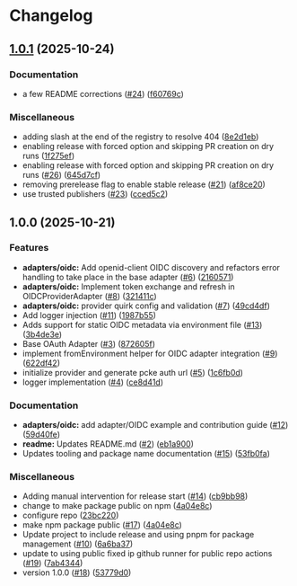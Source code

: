 # Changelog

## [1.0.1](https://github.com/heroku/oauth-provider-adapters-for-mcp/compare/oauth-provider-adapters-for-mcp-v1.0.0...oauth-provider-adapters-for-mcp-v1.0.1) (2025-10-24)


### Documentation

* a few README corrections ([#24](https://github.com/heroku/oauth-provider-adapters-for-mcp/issues/24)) ([f60769c](https://github.com/heroku/oauth-provider-adapters-for-mcp/commit/f60769ccad24f48c8a59904f2dd60b503d9f59df))


### Miscellaneous

* adding slash at the end of the registry to resolve 404 ([8e2d1eb](https://github.com/heroku/oauth-provider-adapters-for-mcp/commit/8e2d1eb53f01b5c43aefc3663f2d3f4e7245ffda))
* enabling release with forced option and skipping PR creation on dry runs ([1f275ef](https://github.com/heroku/oauth-provider-adapters-for-mcp/commit/1f275efe176a50252c1ad931672079d71faadf76))
* enabling release with forced option and skipping PR creation on dry runs ([#26](https://github.com/heroku/oauth-provider-adapters-for-mcp/issues/26)) ([645d7cf](https://github.com/heroku/oauth-provider-adapters-for-mcp/commit/645d7cf2cd7f8ad88f12ab55888f117b5d117473))
* removing prerelease flag to enable stable release ([#21](https://github.com/heroku/oauth-provider-adapters-for-mcp/issues/21)) ([af8ce20](https://github.com/heroku/oauth-provider-adapters-for-mcp/commit/af8ce2037bce1d7f1f0738c2fc472a4bcb5c8b74))
* use trusted publishers ([#23](https://github.com/heroku/oauth-provider-adapters-for-mcp/issues/23)) ([cced5c2](https://github.com/heroku/oauth-provider-adapters-for-mcp/commit/cced5c284b7e8cacdc72e8ab1035f6076f943a52))

## 1.0.0 (2025-10-21)

### Features

- **adapters/oidc:** Add openid-client OIDC discovery and refactors error
  handling to take place in the base adapter
  ([#6](https://github.com/heroku/oauth-provider-adapters-for-mcp/issues/6))
  ([2160571](https://github.com/heroku/oauth-provider-adapters-for-mcp/commit/2160571cfb801c13bbf19e25749937a8113405dd))
- **adapters/oidc:** Implement token exchange and refresh in OIDCProviderAdapter
  ([#8](https://github.com/heroku/oauth-provider-adapters-for-mcp/issues/8))
  ([321411c](https://github.com/heroku/oauth-provider-adapters-for-mcp/commit/321411c5c5c399eac77c164efdf81fafe5a8ef4d))
- **adapters/oidc:** provider quirk config and validation
  ([#7](https://github.com/heroku/oauth-provider-adapters-for-mcp/issues/7))
  ([49cd4df](https://github.com/heroku/oauth-provider-adapters-for-mcp/commit/49cd4dff575c632e7491fbf3143dd5c3f9e2b97c))
- Add logger injection
  ([#11](https://github.com/heroku/oauth-provider-adapters-for-mcp/issues/11))
  ([1987b55](https://github.com/heroku/oauth-provider-adapters-for-mcp/commit/1987b5563d39d33e555467f8b5f2edaa6ab7deff))
- Adds support for static OIDC metadata via environment file
  ([#13](https://github.com/heroku/oauth-provider-adapters-for-mcp/issues/13))
  ([3b4de3e](https://github.com/heroku/oauth-provider-adapters-for-mcp/commit/3b4de3e6c71b5361a689464725d98099deb0bc2c))
- Base OAuth Adapter
  ([#3](https://github.com/heroku/oauth-provider-adapters-for-mcp/issues/3))
  ([872605f](https://github.com/heroku/oauth-provider-adapters-for-mcp/commit/872605f5980c3762ae24b1eb3d9524584d782a50))
- implement fromEnvironment helper for OIDC adapter integration
  ([#9](https://github.com/heroku/oauth-provider-adapters-for-mcp/issues/9))
  ([622df42](https://github.com/heroku/oauth-provider-adapters-for-mcp/commit/622df423215904cd900a5d79dda8329a44c5d5ca))
- initialize provider and generate pcke auth url
  ([#5](https://github.com/heroku/oauth-provider-adapters-for-mcp/issues/5))
  ([1c6fb0d](https://github.com/heroku/oauth-provider-adapters-for-mcp/commit/1c6fb0d576da1ca65eadf509f37f9d143e999174))
- logger implementation
  ([#4](https://github.com/heroku/oauth-provider-adapters-for-mcp/issues/4))
  ([ce8d41d](https://github.com/heroku/oauth-provider-adapters-for-mcp/commit/ce8d41d1e7af2380f6fdc8938b1dd02bcd0dd3eb))

### Documentation

- **adapters/oidc:** add adapter/OIDC example and contribution guide
  ([#12](https://github.com/heroku/oauth-provider-adapters-for-mcp/issues/12))
  ([59d40fe](https://github.com/heroku/oauth-provider-adapters-for-mcp/commit/59d40fee791cda20dd68f85dbc7e5afb52b1e102))
- **readme:** Updates README.md
  ([#2](https://github.com/heroku/oauth-provider-adapters-for-mcp/issues/2))
  ([eb1a900](https://github.com/heroku/oauth-provider-adapters-for-mcp/commit/eb1a90099beccb7ffa9664b7c2e727aec77aa521))
- Updates tooling and package name documentation
  ([#15](https://github.com/heroku/oauth-provider-adapters-for-mcp/issues/15))
  ([53fb0fa](https://github.com/heroku/oauth-provider-adapters-for-mcp/commit/53fb0fa94264ce1771d7a93b5f78de4c66ab4c8d))

### Miscellaneous

- Adding manual intervention for release start
  ([#14](https://github.com/heroku/oauth-provider-adapters-for-mcp/issues/14))
  ([cb9bb98](https://github.com/heroku/oauth-provider-adapters-for-mcp/commit/cb9bb98c0c17cecb61da7f2d39ba62f0b1d74048))
- change to make package public on npm
  ([4a04e8c](https://github.com/heroku/oauth-provider-adapters-for-mcp/commit/4a04e8cc135cca1bbc06c0ea9ace321eef19beca))
- configure repo
  ([23bc220](https://github.com/heroku/oauth-provider-adapters-for-mcp/commit/23bc220c8e0699e2cf40704a2eb61fe013608c2d))
- make npm package public
  ([#17](https://github.com/heroku/oauth-provider-adapters-for-mcp/issues/17))
  ([4a04e8c](https://github.com/heroku/oauth-provider-adapters-for-mcp/commit/4a04e8cc135cca1bbc06c0ea9ace321eef19beca))
- Update project to include release and using pnpm for package management
  ([#10](https://github.com/heroku/oauth-provider-adapters-for-mcp/issues/10))
  ([6a6ba37](https://github.com/heroku/oauth-provider-adapters-for-mcp/commit/6a6ba373d46731419d1b2ad4a7820ca864d97257))
- update to using public fixed ip github runner for public repo actions
  ([#19](https://github.com/heroku/oauth-provider-adapters-for-mcp/issues/19))
  ([7ab4344](https://github.com/heroku/oauth-provider-adapters-for-mcp/commit/7ab4344baa505023e99eaf2d8c098dcefd238ef8))
- version 1.0.0
  ([#18](https://github.com/heroku/oauth-provider-adapters-for-mcp/issues/18))
  ([53779d0](https://github.com/heroku/oauth-provider-adapters-for-mcp/commit/53779d0b4d072283ce41c914e87c1b97c7d66e98))
